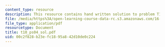 ```yaml
---
content_type: resource
description: This resource contains hand written solution to problem T10.
file: /media/https%3A/open-learning-course-data-rc.s3.amazonaws.com/16-01-unified-engineering-i-ii-iii-iv-fall-2005-spring-2006/00c2f828b23efc1895a842d10de0c224_t10_ps04_sol.pdf
file_type: application/pdf
resourcetype: Document
title: t10_ps04_sol.pdf
uid: 00c2f828-b23e-fc18-95a8-42d10de0c224
---
```

